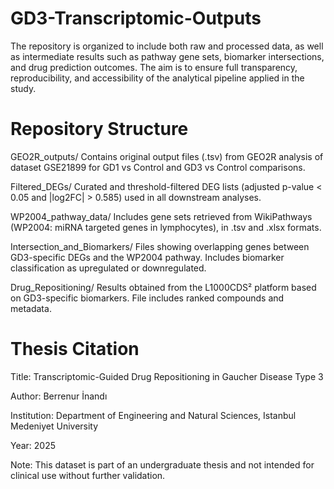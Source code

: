# GD3-Transcriptomic-Outputs
The repository is organized to include both raw and processed data, as well as intermediate results such as pathway gene sets, biomarker intersections, and drug prediction outcomes. The aim is to ensure full transparency, reproducibility, and accessibility of the analytical pipeline applied in the study.
 
# Repository Structure
GEO2R_outputs/
Contains original output files (.tsv) from GEO2R analysis of dataset GSE21899 for GD1 vs Control and GD3 vs Control comparisons.

Filtered_DEGs/
Curated and threshold-filtered DEG lists (adjusted p-value < 0.05 and |log2FC| > 0.585) used in all downstream analyses.

WP2004_pathway_data/
Includes gene sets retrieved from WikiPathways (WP2004: miRNA targeted genes in lymphocytes), in .tsv and .xlsx formats.

Intersection_and_Biomarkers/
Files showing overlapping genes between GD3-specific DEGs and the WP2004 pathway. Includes biomarker classification as upregulated or downregulated.

Drug_Repositioning/
Results obtained from the L1000CDS² platform based on GD3-specific biomarkers. File includes ranked compounds and metadata.

# Thesis Citation
Title: Transcriptomic-Guided Drug Repositioning in Gaucher Disease Type 3

Author: Berrenur İnandı

Institution: Department of Engineering and Natural Sciences, Istanbul Medeniyet University

Year: 2025

Note: This dataset is part of an undergraduate thesis and not intended for clinical use without further validation.
